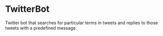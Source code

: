 # TwitterBot

Twitter bot that searches for particular terms in tweets and replies to those tweets with a predefined message.
